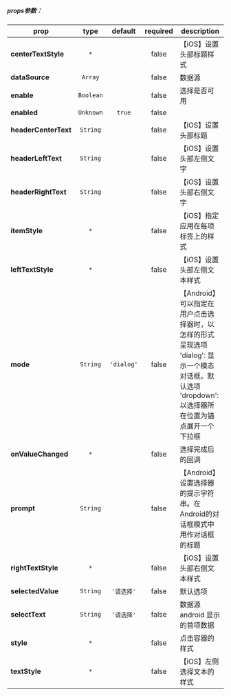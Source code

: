 

##### props参数：

prop | type | default | required | description
---- | :----: | :-------: | :--------: | -----------
**centerTextStyle** | `*` |  | false | 【iOS】设置头部标题样式
**dataSource** | `Array` |  | false | 数据源
**enable** | `Boolean` |  | false | 选择是否可用
**enabled** | `Unknown` | `true` | false | 
**headerCenterText** | `String` |  | false | 【iOS】设置头部标题
**headerLeftText** | `String` |  | false | 【iOS】设置头部左侧文字
**headerRightText** | `String` |  | false | 【iOS】设置头部右侧文字
**itemStyle** | `*` |  | false | 【iOS】指定应用在每项标签上的样式
**leftTextStyle** | `*` |  | false | 【iOS】设置头部左侧文本样式
**mode** | `String` | `'dialog'` | false | 【Android】可以指定在用户点击选择器时，以怎样的形式呈现选项 'dialog': 显示一个模态对话框。默认选项 'dropdown': 以选择器所在位置为锚点展开一个下拉框
**onValueChanged** | `*` |  | false | 选择完成后的回调
**prompt** | `String` |  | false | 【Android】设置选择器的提示字符串。在Android的对话框模式中用作对话框的标题
**rightTextStyle** | `*` |  | false | 【iOS】设置头部右侧文本样式
**selectedValue** | `String` | `'请选择'` | false | 默认选项
**selectText** | `String` | `'请选择'` | false |数据源 android 显示的首项数据
**style** | `*` |  | false | 点击容器的样式
**textStyle** | `*` |  | false | 【iOS】左侧选择文本的样式




